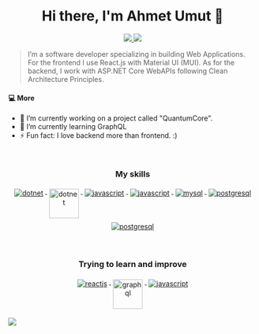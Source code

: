 <h1 align="center">Hi there, I'm Ahmet Umut 👋</h1>

<p align="center"> 
 <a href="https://github.com/lsquantum" alt="ahmetumut's github">
   <img src="https://img.shields.io/badge/-@lsquantum-%23181717?style=flat-square&logo=github" />
 </a>
 <a href="https://www.linkedin.com/in/ahmet-umut-serefoglu" alt="ahmetumut's linkedin">
   <img src="https://img.shields.io/badge/-lsquantum-blue?style=flat-square&logo=Linkedin&logoColor=white&link=https://www.linkedin.com/in/ahmet-umut-serefoglu" />
 </a>
</p>

> I’m a software developer specializing in building Web Applications. For the frontend I use React.js with Material UI (MUI). As for the backend, I work with ASP.NET Core WebAPIs following Clean Architecture Principles. 

#### 💻 More
- 🔭 I’m currently working on a project called "QuantumCore".
- 🌱 I’m currently learning GraphQL
- ⚡ Fun fact: I love backend more than frontend. :) 

</br>
<div align="center"> 
  <h3>
   My skills
  </h3>
</div>

<p align="center">
  <a href="https://dotnet.microsoft.com/">
    <img src="https://www.vectorlogo.zone/logos/dotnet/dotnet-ar21.svg" alt="dotnet" style="vertical-align:top; margin:4px;">
  </a>
  <a href="https://dotnet.microsoft.com/">
    <img src="https://upload.wikimedia.org/wikipedia/commons/e/ee/.NET_Core_Logo.svg" height="60px" alt="dotnet" style="vertical-align:top; margin:4px;">
  </a>
  <a href="https://www.javascript.com/">
    <img src="https://www.vectorlogo.zone/logos/javascript/javascript-horizontal.svg" alt="javascript" style="vertical-align:top; margin:4px;">
  </a>  
   <a href="https://www.typescriptlang.org/">
    <img src="https://www.vectorlogo.zone/logos/typescriptlang/typescriptlang-ar21.svg" alt="javascript" style="vertical-align:top; margin:4px;">
  </a>
    <a href="https://www.mysql.com/">
    <img src="https://www.vectorlogo.zone/logos/mysql/mysql-horizontal.svg" alt="mysql" style="vertical-align:top; margin:4px;">
  </a>  
      <a href="https://www.postgresql.org/">
    <img src="https://www.vectorlogo.zone/logos/postgresql/postgresql-horizontal.svg" alt="postgresql" style="vertical-align:top; margin:4px;">
  </a> 
   </a>  
      <a href="https://www.mongodb.com">
    <img src="https://www.vectorlogo.zone/logos/mongodb/mongodb-ar21.svg" alt="postgresql" style="vertical-align:top; margin:4px;">
  </a> 
</p>

</br>

<div align="center"> 
  <h3>
   Trying to learn and improve
  </h3>
</div>

<p align="center">
  <a href="https://reactjs.org/">
    <img src="https://www.vectorlogo.zone/logos/reactjs/reactjs-ar21.svg" alt="reactjs" style="vertical-align:top; margin:4px;">
  </a>
  <a href="https://graphql.org/">
    <img src="https://www.vectorlogo.zone/logos/graphql/graphql-ar21.svg" height="60px" alt="graphql" style="vertical-align:top; margin:4px;">
  </a>
   <a href="https://www.typescriptlang.org/">
    <img src="https://www.vectorlogo.zone/logos/typescriptlang/typescriptlang-ar21.svg" alt="javascript" style="vertical-align:top; margin:4px;">
  </a>
</p>
 
<img align="center" src="https://github-readme-stats.vercel.app/api/top-langs/?username=lsquantum&layout=compact" />
